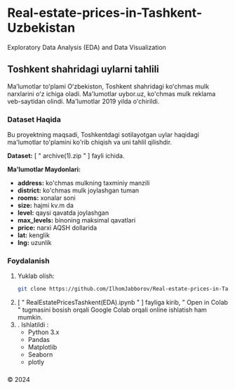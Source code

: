 # Real-estate-prices-in-Tashkent-Uzbekistan
 Exploratory Data Analysis (EDA) and Data Visualization

 ## Toshkent shahridagi uylarni tahlili

 Maʼlumotlar toʻplami Oʻzbekiston, Toshkent shahridagi koʻchmas mulk narxlarini oʻz ichiga oladi. Ma'lumotlar uybor.uz, ko'chmas mulk reklama veb-saytidan olindi. Ma'lumotlar 2019 yilda o'chirildi.
 
### Dataset Haqida

Bu proyektning maqsadi, Toshkentdagi sotilayotgan uylar haqidagi ma'lumotlar to'plamini ko'rib chiqish va uni tahlil qilishdir.

**Dataset:** [ " archive(1).zip " ] fayli ichida. 

**Ma'lumotlar Maydonlari:**
- **address:** ko'chmas mulkning taxminiy manzili
- **district:** ko'chmas mulk joylashgan tuman
- **rooms:** xonalar soni
- **size:** hajmi kv.m da
- **level:**  qaysi qavatda joylashgan
- **max_levels:** binoning maksimal qavatlari
- **price:** narxi AQSH dollarida
- **lat:** kenglik
- **lng:** uzunlik

### Foydalanish

1. Yuklab olish:
   ```bash
   git clone https://github.com/IlhomJabborov/Real-estate-prices-in-Tashkent-Uzbekistan.git
   ```
2. [ " RealEstatePricesTashkent(EDA).ipynb " ] fayliga kirib, " Open in Colab " tugmasini bosish orqali Google Colab orqali online ishlatish ham mumkin.
3. . Ishlatildi :
   * Python 3.x
   * Pandas
   * Matplotlib
   * Seaborn
   * plotly
### 
© 2024 
